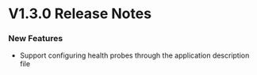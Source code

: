 # V1.3.0 Release Notes
### New Features
- Support configuring health probes through the application description file
